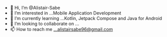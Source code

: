 - 👋 Hi, I’m @Alistair-Sabe
- 👀 I’m interested in ...Mobile Application Development
- 🌱 I’m currently learning ...Kotlin, Jetpack Compose and Java for Android
- 💞️ I’m looking to collaborate on ...
- 📫 How to reach me ...alistairsabe96@gmail.com

<!---
Alistair-Sabe/Alistair-Sabe is a ✨ special ✨ repository because its `README.md` (this file) appears on your GitHub profile.
You can click the Preview link to take a look at your changes.
--->
